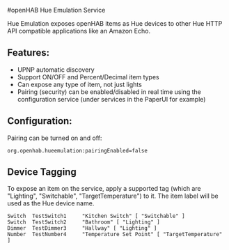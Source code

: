 

#openHAB Hue Emulation Service

Hue Emulation exposes openHAB items as Hue devices to other Hue HTTP API compatible applications like an Amazon Echo.  

## Features:

* UPNP automatic discovery 
* Support ON/OFF and Percent/Decimal item types
* Can expose any type of item, not just lights
* Pairing (security) can be enabled/disabled in real time using the configuration service (under services in the PaperUI for example)  

## Configuration:

Pairing can be turned on and off:

```
org.openhab.hueemulation:pairingEnabled=false
```

## Device Tagging
To expose an item on the service, apply a supported tag (which are "Lighting", "Switchable", "TargetTemperature") to it.  The item label will be used as the Hue device name.

```
Switch  TestSwitch1     "Kitchen Switch" [ "Switchable" ]
Switch  TestSwitch2     "Bathroom" [ "Lighting" ]
Dimmer  TestDimmer3     "Hallway" [ "Lighting" ]
Number  TestNumber4     "Temperature Set Point" [ "TargetTemperature" ]
```
